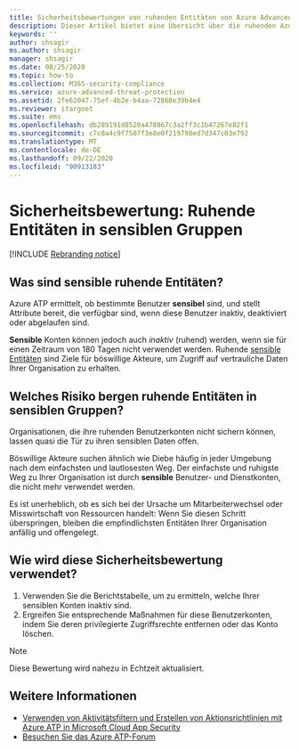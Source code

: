 ```yaml
---
title: Sicherheitsbewertungen von ruhenden Entitäten von Azure Advanced Threat Protection
description: Dieser Artikel bietet eine Übersicht über die ruhenden Azure ATP-Entitäten im Bericht zur Bewertung des Identitätssicherheitsstatus sensibler Gruppen.
keywords: ''
author: shsagir
ms.author: shsagir
manager: shsagir
ms.date: 08/25/2020
ms.topic: how-to
ms.collection: M365-security-compliance
ms.service: azure-advanced-threat-protection
ms.assetid: 2fe62047-75ef-4b2e-b4aa-72860e39b4e4
ms.reviewer: itargoet
ms.suite: ems
ms.openlocfilehash: db289191d8520a478867c3a2ff3c1b47267e82f1
ms.sourcegitcommit: c7c0a4c9f7507f3e8e0f219798ed7d347c03e792
ms.translationtype: MT
ms.contentlocale: de-DE
ms.lasthandoff: 09/22/2020
ms.locfileid: "90913183"
---
```

# <a name="security-assessment-dormant-entities-in-sensitive-groups"></a>Sicherheitsbewertung: Ruhende Entitäten in **sensiblen** Gruppen

[!INCLUDE [Rebranding notice](includes/rebranding.md)]

## <a name="what-are-sensitive-dormant-entities"></a>Was sind **sensible** ruhende Entitäten?

Azure ATP ermittelt, ob bestimmte Benutzer **sensibel** sind, und stellt Attribute bereit, die verfügbar sind, wenn diese Benutzer inaktiv, deaktiviert oder abgelaufen sind.

**Sensible** Konten können jedoch auch *inaktiv* (ruhend) werden, wenn sie für einen Zeitraum von 180 Tagen nicht verwendet werden. Ruhende [sensible Entitäten](sensitive-accounts.md) sind Ziele für böswillige Akteure, um Zugriff auf vertrauliche Daten Ihrer Organisation zu erhalten.

## <a name="what-risk-do-dormant-entities-create-in-sensitive-groups"></a>Welches Risiko bergen ruhende Entitäten in **sensiblen Gruppen**?

Organisationen, die ihre ruhenden Benutzerkonten nicht sichern können, lassen quasi die Tür zu ihren sensiblen Daten offen.

Böswillige Akteure suchen ähnlich wie Diebe häufig in jeder Umgebung nach dem einfachsten und lautlosesten Weg. Der einfachste und ruhigste Weg zu Ihrer Organisation ist durch **sensible** Benutzer- und Dienstkonten, die nicht mehr verwendet werden.

Es ist unerheblich, ob es sich bei der Ursache um Mitarbeiterwechsel oder Misswirtschaft von Ressourcen handelt: Wenn Sie diesen Schritt überspringen, bleiben die empfindlichsten Entitäten Ihrer Organisation anfällig und offengelegt.

## <a name="how-do-i-use-this-security-assessment"></a>Wie wird diese Sicherheitsbewertung verwendet?

1. Verwenden Sie die Berichtstabelle, um zu ermitteln, welche Ihrer sensiblen Konten inaktiv sind.
1. Ergreifen Sie entsprechende Maßnahmen für diese Benutzerkonten, indem Sie deren privilegierte Zugriffsrechte entfernen oder das Konto löschen.

> [!NOTE]
> Diese Bewertung wird nahezu in Echtzeit aktualisiert.

## <a name="see-also"></a>Weitere Informationen

- [Verwenden von Aktivitätsfiltern und Erstellen von Aktionsrichtlinien mit Azure ATP in Microsoft Cloud App Security](activities-filtering-mcas.md)
- [Besuchen Sie das Azure ATP-Forum](https://aka.ms/azureatpcommunity)
